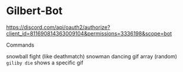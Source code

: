 # Gilbert-Bot

https://discord.com/api/oauth2/authorize?client_id=811690814363009104&permissions=3336198&scope=bot

Commands

snowball fight (like deathmatch)
snowman dancing gif array (random)
`giliby die` shows a specific gif
